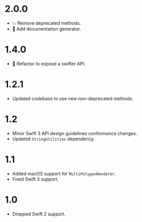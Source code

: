 # 2.0.0

- :boom: Remove deprecated methods.
- :memo: Add documentation generator.

# 1.4.0

- :hammer: Refactor to expose a swifter API.

# 1.2.1

- Updated codebase to use new non-deprecated methods.

# 1.2

- Minor Swift 3 API design guidelines conformance changes.
- Updated `StringUtilities` dependency.

# 1.1

- Added macOS support for `MultiPolygonRenderer`.
- Fixed Swift 3 support.

# 1.0

- Dropped Swift 2 support.